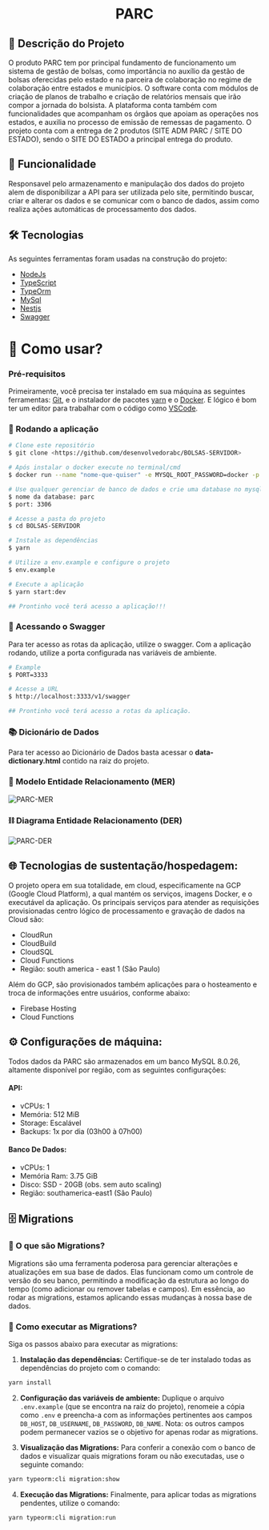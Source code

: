 <h1 align="center">PARC</h1>

## 📖 Descrição do Projeto

O produto PARC tem por principal fundamento de funcionamento um sistema de gestão de bolsas, como importância no auxílio da gestão de bolsas oferecidas pelo estado e na parceira de colaboração no regime de colaboração entre estados e municípios. O software conta com módulos de criação de planos de trabalho e criação de relatórios mensais que irão compor a jornada do bolsista. A plataforma conta também com funcionalidades que acompanham os órgãos que apoiam as operações nos estados, e auxilia no processo de emissão de remessas de pagamento. O projeto conta com a entrega de 2 produtos (SITE ADM PARC / SITE DO ESTADO), sendo o SITE DO ESTADO a principal entrega do produto.

## 📱 Funcionalidade

Responsavel pelo armazenamento e manipulação dos dados do projeto alem de disponibilizar a API para ser utilizada pelo site, permitindo buscar, criar e alterar os dados e se comunicar com o banco de dados, assim como realiza ações automáticas de processamento dos dados.

## 🛠 Tecnologias

As seguintes ferramentas foram usadas na construção do projeto:  

- [NodeJs](https://nodejs.org/en/)
- [TypeScript](https://www.typescriptlang.org/)
- [TypeOrm](https://typeorm.io/#/)
- [MySql](https://www.mysql.com/)
- [Nestjs](https://nestjs.com/)
- [Swagger](https://swagger.io/)

<h1>📱 Como usar? </h1> 

### Pré-requisitos

Primeiramente, você precisa ter instalado em sua máquina as seguintes ferramentas:
[Git](https://git-scm.com), e o instalador de pacotes [yarn](https://yarnpkg.com/) e o [Docker](https://www.docker.com/). 
E lógico é bom ter um editor para trabalhar com o código como [VSCode](https://code.visualstudio.com/).

### 🎲 Rodando a aplicação

```bash
# Clone este repositório
$ git clone <https://github.com/desenvolvedorabc/BOLSAS-SERVIDOR>

# Após instalar o docker execute no terminal/cmd
$ docker run --name "nome-que-quiser" -e MYSQL_ROOT_PASSWORD=docker -p 3306:3306 mysql:latest

# Use qualquer gerenciar de banco de dados e crie uma database no mysql:
$ nome da database: parc
$ port: 3306

# Acesse a pasta do projeto 
$ cd BOLSAS-SERVIDOR

# Instale as dependências 
$ yarn

# Utilize a env.example e configure o projeto
$ env.example

# Execute a aplicação
$ yarn start:dev

## Prontinho você terá acesso a aplicação!!! 
```


### 👀  Acessando o Swagger

Para ter acesso as rotas da aplicação, utilize o swagger. Com a aplicação rodando, utilize a porta configurada nas variáveis de ambiente.

```bash
# Example
$ PORT=3333

# Acesse a URL
$ http://localhost:3333/v1/swagger

## Prontinho você terá acesso a rotas da aplicação.
```

### 📚 Dicionário de Dados

Para ter acesso ao Dicionário de Dados basta acessar o **data-dictionary.html** contido na raiz do projeto.

### 🧶 Modelo Entidade Relacionamento (MER)

![PARC-MER](https://github.com/desenvolvedorabc/BOLSAS-SERVIDOR/blob/main/parc-mer.png)

### ⛓ Diagrama Entidade Relacionamento (DER)

![PARC-DER](https://github.com/desenvolvedorabc/BOLSAS-SERVIDOR/blob/main/parc-der.png)

## 🌐 Tecnologias de sustentação/hospedagem:
O projeto opera em sua totalidade, em cloud, especificamente na GCP (Google Cloud Platform), a qual mantém os serviços, imagens Docker, e o executável da aplicação.
Os principais serviços para atender as requisições provisionadas centro lógico de processamento e gravação de dados na Cloud são:
 - CloudRun 
 - CloudBuild
 - CloudSQL
 - Cloud Functions
 - Região: south america - east 1 (São Paulo)

Além do GCP, são provisionados também aplicações para o hosteamento e troca de informações entre usuários, conforme abaixo:
 - Firebase Hosting
 - Cloud Functions


## ⚙️ Configurações de máquina:
Todos dados da PARC são armazenados em um banco MySQL 8.0.26, altamente disponível por região, com as seguintes configurações:

#### API:

 - vCPUs: 1
 - Memória: 512 MiB
 - Storage: Escalável
 - Backups: 1x por dia (03h00 à 07h00)


#### Banco De Dados: 

- vCPUs: 1
- Memória Ram: 3.75 GiB
- Disco: SSD - 20GB (obs. sem auto scaling)
- Região: southamerica-east1 (São Paulo)




## 🗄️ Migrations

### 🤔 O que são Migrations?

Migrations são uma ferramenta poderosa para gerenciar alterações e atualizações em sua base de dados. Elas funcionam como um controle de versão do seu banco, permitindo a modificação da estrutura ao longo do tempo (como adicionar ou remover tabelas e campos). Em essência, ao rodar as migrations, estamos aplicando essas mudanças à nossa base de dados.

### 🚀 Como executar as Migrations?

Siga os passos abaixo para executar as migrations:

1. **Instalação das dependências:** Certifique-se de ter instalado todas as dependências do projeto com o comando:

```bash
yarn install
``` 

2. **Configuração das variáveis de ambiente:** Duplique o arquivo `.env.example` (que se encontra na raiz do projeto), renomeie a cópia como `.env` e preencha-a com as informações pertinentes aos campos `DB_HOST`, `DB_USERNAME`, `DB_PASSWORD`, `DB_NAME`. Nota: os outros campos podem permanecer vazios se o objetivo for apenas rodar as migrations.

3. **Visualização das Migrations:** Para conferir a conexão com o banco de dados e visualizar quais migrations foram ou não executadas, use o seguinte comando:

```bash
yarn typeorm:cli migration:show
```

4. **Execução das Migrations:** Finalmente, para aplicar todas as migrations pendentes, utilize o comando:

```bash
yarn typeorm:cli migration:run
```
